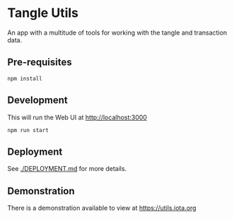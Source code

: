 # Tangle Utils

An app with a multitude of tools for working with the tangle and transaction data.

## Pre-requisites

```shell
npm install
```

## Development

This will run the Web UI at <http://localhost:3000>

```shell
npm run start
```

## Deployment

See [./DEPLOYMENT.md](./DEPLOYMENT.md) for more details.

## Demonstration

There is a demonstration available to view at <https://utils.iota.org>
